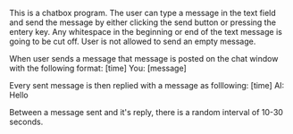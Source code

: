 This is a chatbox program.
The user can type a message in the text field and send the message by either clicking the send button or pressing the entery key.
Any whitespace in the beginning or end of the text message is going to be cut off.
User is not allowed to send an empty message.

When user sends a message that message is posted on the chat window with the following format:
[time] You: [message]

Every sent message is then replied with a message as folllowing:
[time] AI: Hello

Between a message sent and it's reply, there is a random interval of 10-30 seconds.